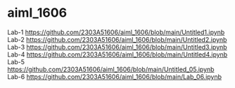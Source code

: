 # aiml_1606 
Lab-1 https://github.com/2303A51606/aiml_1606/blob/main/Untitled1.ipynb
Lab-2 https://github.com/2303A51606/aiml_1606/blob/main/Untitled2.ipynb
Lab-3 https://github.com/2303A51606/aiml_1606/blob/main/Untitled3.ipynb
Lab-4 https://github.com/2303A51606/aiml_1606/blob/main/Untitled4.ipynb
Lab-5 https://github.com/2303A51606/aiml_1606/blob/main/Untitled_05.ipynb
Lab-6 https://github.com/2303A51606/aiml_1606/blob/main/Lab_06.ipynb

